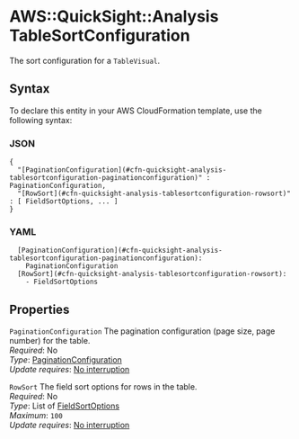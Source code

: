 # AWS::QuickSight::Analysis TableSortConfiguration<a name="aws-properties-quicksight-analysis-tablesortconfiguration"></a>

The sort configuration for a `TableVisual`\.

## Syntax<a name="aws-properties-quicksight-analysis-tablesortconfiguration-syntax"></a>

To declare this entity in your AWS CloudFormation template, use the following syntax:

### JSON<a name="aws-properties-quicksight-analysis-tablesortconfiguration-syntax.json"></a>

```
{
  "[PaginationConfiguration](#cfn-quicksight-analysis-tablesortconfiguration-paginationconfiguration)" : PaginationConfiguration,
  "[RowSort](#cfn-quicksight-analysis-tablesortconfiguration-rowsort)" : [ FieldSortOptions, ... ]
}
```

### YAML<a name="aws-properties-quicksight-analysis-tablesortconfiguration-syntax.yaml"></a>

```
  [PaginationConfiguration](#cfn-quicksight-analysis-tablesortconfiguration-paginationconfiguration): 
    PaginationConfiguration
  [RowSort](#cfn-quicksight-analysis-tablesortconfiguration-rowsort): 
    - FieldSortOptions
```

## Properties<a name="aws-properties-quicksight-analysis-tablesortconfiguration-properties"></a>

`PaginationConfiguration`  <a name="cfn-quicksight-analysis-tablesortconfiguration-paginationconfiguration"></a>
The pagination configuration \(page size, page number\) for the table\.  
*Required*: No  
*Type*: [PaginationConfiguration](aws-properties-quicksight-analysis-paginationconfiguration.md)  
*Update requires*: [No interruption](https://docs.aws.amazon.com/AWSCloudFormation/latest/UserGuide/using-cfn-updating-stacks-update-behaviors.html#update-no-interrupt)

`RowSort`  <a name="cfn-quicksight-analysis-tablesortconfiguration-rowsort"></a>
The field sort options for rows in the table\.  
*Required*: No  
*Type*: List of [FieldSortOptions](aws-properties-quicksight-analysis-fieldsortoptions.md)  
*Maximum*: `100`  
*Update requires*: [No interruption](https://docs.aws.amazon.com/AWSCloudFormation/latest/UserGuide/using-cfn-updating-stacks-update-behaviors.html#update-no-interrupt)